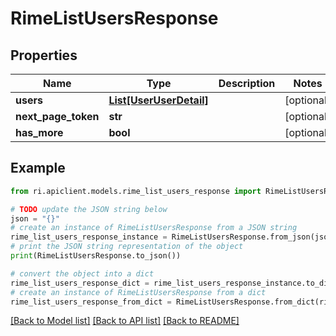 # RimeListUsersResponse


## Properties

Name | Type | Description | Notes
------------ | ------------- | ------------- | -------------
**users** | [**List[UserUserDetail]**](UserUserDetail.md) |  | [optional] 
**next_page_token** | **str** |  | [optional] 
**has_more** | **bool** |  | [optional] 

## Example

```python
from ri.apiclient.models.rime_list_users_response import RimeListUsersResponse

# TODO update the JSON string below
json = "{}"
# create an instance of RimeListUsersResponse from a JSON string
rime_list_users_response_instance = RimeListUsersResponse.from_json(json)
# print the JSON string representation of the object
print(RimeListUsersResponse.to_json())

# convert the object into a dict
rime_list_users_response_dict = rime_list_users_response_instance.to_dict()
# create an instance of RimeListUsersResponse from a dict
rime_list_users_response_from_dict = RimeListUsersResponse.from_dict(rime_list_users_response_dict)
```
[[Back to Model list]](../README.md#documentation-for-models) [[Back to API list]](../README.md#documentation-for-api-endpoints) [[Back to README]](../README.md)

